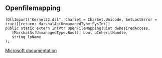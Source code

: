 ## Openfilemapping

```
[DllImport("Kernel32.dll", CharSet = CharSet.Unicode, SetLastError = true)][return: MarshalAs(UnmanagedType.SysInt)]
public static extern IntPtr OpenFileMapping(uint dwDesiredAccess,
   [MarshalAs(UnmanagedType.Bool)] bool bInheritHandle,
   string lpName
);
```

[Microsoft documentation](https://docs.microsoft.com/en-us/windows/win32/api/memoryapi/nf-memoryapi-openfilemappingw)

